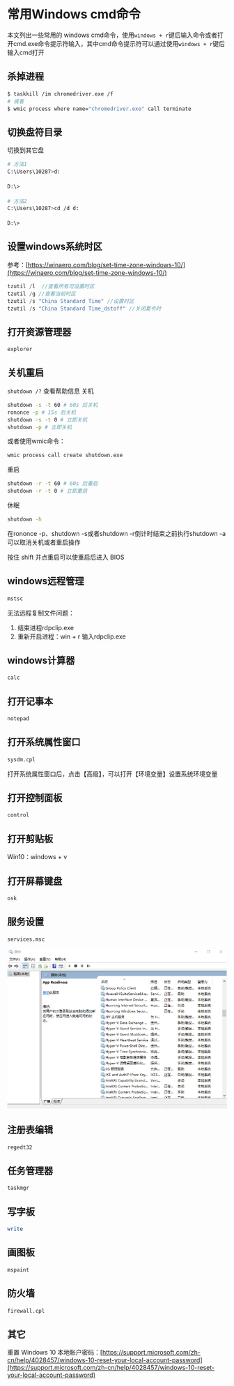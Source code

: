 # 常用Windows cmd命令
本文列出一些常用的 windows cmd命令，使用`windows + r`键后输入命令或者打开cmd.exe命令提示符输入，其中cmd命令提示符可以通过使用`windows + r`键后输入cmd打开
<!--more-->

## 杀掉进程
```bash
$ taskkill /im chromedriver.exe /f
# 或者
$ wmic process where name="chromedriver.exe" call terminate
```
## 切换盘符目录
切换到其它盘
```bash
# 方法1
C:\Users\10287>d:

D:\>

# 方法2
C:\Users\10287>cd /d d:

D:\>
```

## 设置windows系统时区
参考：[https://winaero.com/blog/set-time-zone-windows-10/](https://winaero.com/blog/set-time-zone-windows-10/)
```c
tzutil /l  //查看所有可设置时区
tzutil /g //查看当前时区
tzutil /s "China Standard Time" //设置时区  
tzutil /s "China Standard Time_dstoff" //关闭夏令时
```

## 打开资源管理器
```bash
explorer
```

## 关机重启
`shutdown /?` 查看帮助信息
关机
```bash
shutdown -s -t 60 # 60s 后关机
rononce -p # 15s 后关机
shutdown -s -t 0 # 立即关机
shutdown -p # 立即关机
```
或者使用wmic命令：
```bash
wmic process call create shutdown.exe
```

重启
```bash
shutdown -r -t 60 # 60s 后重启
shutdown -r -t 0 # 立即重启
```
休眠
```bash
shutdown -h
```
在rononce -p、shutdown -s或者shutdown -r倒计时结束之前执行shutdown -a可以取消关机或者重启操作

按住 shift 并点重启可以使重启后进入 BIOS
## windows远程管理
```bash
mstsc
```
无法远程复制文件问题：
1. 结束进程rdpclip.exe
2. 重新开启进程：win + r 输入rdpclip.exe

## windows计算器
```bash
calc
```
## 打开记事本
```bash
notepad
```

## 打开系统属性窗口

```bash
sysdm.cpl
```

打开系统属性窗口后，点击【高级】，可以打开【环境变量】设置系统环境变量

## 打开控制面板
```bash
control
```
## 打开剪贴板
Win10：windows + v

## 打开屏幕键盘
```bash
osk
```

## 服务设置
```bash
services.msc
```
![](windows-shell-command/services-msc.png)
## 注册表编辑
```bash
regedt32
```

## 任务管理器
```bash
taskmgr
```

## 写字板
```bash
write
```

## 画图板
```bash
mspaint
```
## 防火墙
```bash
firewall.cpl
```
## 其它
重置 Windows 10 本地帐户密码：[https://support.microsoft.com/zh-cn/help/4028457/windows-10-reset-your-local-account-password](https://support.microsoft.com/zh-cn/help/4028457/windows-10-reset-your-local-account-password)



